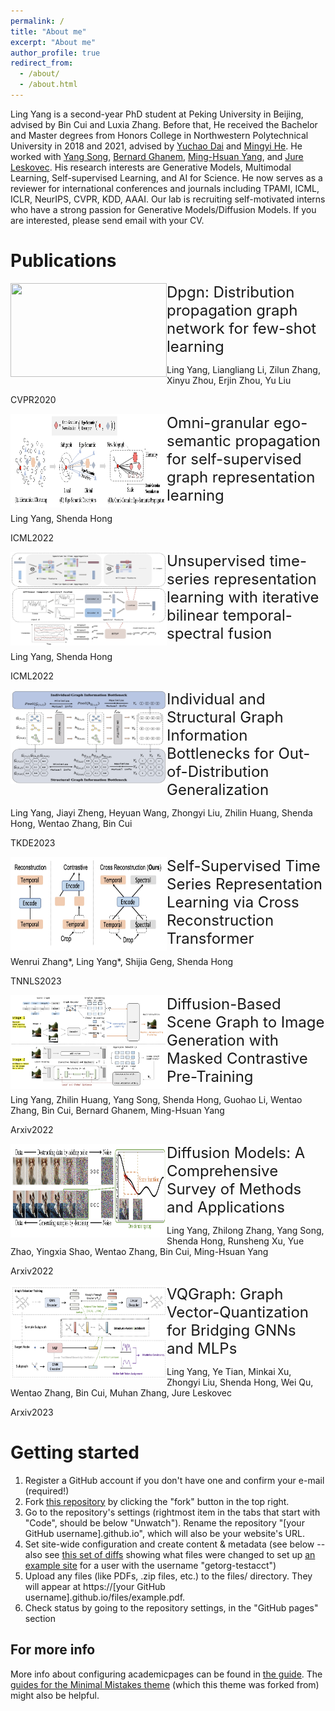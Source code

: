 ```yaml
---
permalink: /
title: "About me"
excerpt: "About me"
author_profile: true
redirect_from: 
  - /about/
  - /about.html
---
```


Ling Yang is a second-year PhD student at Peking University in Beijing, advised by Bin Cui and Luxia Zhang. Before that, He received the Bachelor and Master degrees from Honors College in Northwestern Polytechnical University in 2018 and 2021, advised by [Yuchao Dai](https://scholar.google.com/citations?user=fddAbqsAAAAJ&hl=zh-CN) and [Mingyi He](https://scholar.google.com/citations?user=gLnLpAsAAAAJ&hl=en). He worked with [Yang Song](https://yang-song.net/), [Bernard Ghanem](https://scholar.google.com/citations?user=rVsGTeEAAAAJ&hl=zh-CN),  [Ming-Hsuan Yang](https://scholar.google.com/citations?user=p9-ohHsAAAAJ&hl=zh-CN), and [Jure Leskovec](https://scholar.google.com/citations?user=Q_kKkIUAAAAJ&hl=zh-CN). His research interests are Generative Models, Multimodal Learning, Self-supervised Learning, and AI for Science. He now serves as a reviewer for international conferences and journals including TPAMI, ICML, ICLR, NeurIPS, CVPR, KDD, AAAI. Our lab is recruiting self-motivated interns who have a strong passion for Generative Models/Diffusion Models. If you are interested, please send email with your CV.


# Publications
<img src = "https://github.com/YangLing0818/YangLing0818.github.io/tree/master/images/dpgn.png" align = "left" height= "150" width = "250">


<font size=5>Dpgn: Distribution propagation graph network for few-shot learning</font>

 

Ling Yang, Liangliang Li, Zilun Zhang, Xinyu Zhou, Erjin Zhou, Yu Liu

CVPR2020 
 

 

 

<img src = "https://github.com/YangLing0818/YangLing0818.github.io/blob/master/images/oepg.png" align = "left" height= "150" width = "250">


 

<font size=5>Omni-granular ego-semantic propagation for self-supervised graph representation learning</font>

 

Ling Yang, Shenda Hong



ICML2022 
 

 

 

<img src = "https://github.com/YangLing0818/YangLing0818.github.io/blob/master/images/btsf.png" align = "left" height= "150" width = "250">

 

<font size=5>Unsupervised time-series representation learning with iterative bilinear temporal-spectral fusion</font>

 

Ling Yang, Shenda Hong



ICML2022 
 

 

 

<img src = "https://github.com/YangLing0818/YangLing0818.github.io/blob/master/images/isgib.png" align = "left" height= "150" width = "250">

 

<font size=5>Individual and Structural Graph Information Bottlenecks for Out-of-Distribution Generalization</font>

 

Ling Yang, Jiayi Zheng, Heyuan Wang, Zhongyi Liu, Zhilin Huang, Shenda Hong, Wentao Zhang, Bin Cui



TKDE2023 
 

 

 

<img src = "https://github.com/YangLing0818/YangLing0818.github.io/blob/master/images/transformer.png" align = "left" height= "150" width = "250">

 

<font size=5>Self-Supervised Time Series Representation Learning via Cross Reconstruction Transformer</font>

 

Wenrui Zhang*, Ling Yang*, Shijia Geng, Shenda Hong



TNNLS2023
 

 

 

<img src = "https://github.com/YangLing0818/YangLing0818.github.io/blob/master/images/sgdiff.png" align = "left" height= "150" width = "250">

 

<font size=5>Diffusion-Based Scene Graph to Image Generation with Masked Contrastive Pre-Training</font>

 

Ling Yang, Zhilin Huang, Yang Song, Shenda Hong, Guohao Li, Wentao Zhang, Bin Cui, Bernard Ghanem, Ming-Hsuan Yang



Arxiv2022
 

 

 

<img src = "https://github.com/YangLing0818/YangLing0818.github.io/blob/master/images/survey.png" align = "left" height= "150" width = "250">

 

<font size=5>Diffusion Models: A Comprehensive Survey of Methods and Applications</font>

 

Ling Yang, Zhilong Zhang, Yang Song, Shenda Hong, Runsheng Xu, Yue Zhao, Yingxia Shao, Wentao Zhang, Bin Cui, Ming-Hsuan Yang



Arxiv2022
 

 

 

<img src = "https://github.com/YangLing0818/YangLing0818.github.io/blob/master/images/vqgraph.png" align = "left" height= "150" width = "250">

 

<font size=5>VQGraph: Graph Vector-Quantization for Bridging GNNs and MLPs</font>

 

Ling Yang, Ye Tian, Minkai Xu, Zhongyi Liu, Shenda Hong, Wei Qu, Wentao Zhang, Bin Cui, Muhan Zhang, Jure Leskovec



Arxiv2023
 

 

 


Getting started
======
1. Register a GitHub account if you don't have one and confirm your e-mail (required!)
1. Fork [this repository](https://github.com/academicpages/academicpages.github.io) by clicking the "fork" button in the top right. 
1. Go to the repository's settings (rightmost item in the tabs that start with "Code", should be below "Unwatch"). Rename the repository "[your GitHub username].github.io", which will also be your website's URL.
1. Set site-wide configuration and create content & metadata (see below -- also see [this set of diffs](http://archive.is/3TPas) showing what files were changed to set up [an example site](https://getorg-testacct.github.io) for a user with the username "getorg-testacct")
1. Upload any files (like PDFs, .zip files, etc.) to the files/ directory. They will appear at https://[your GitHub username].github.io/files/example.pdf.  
1. Check status by going to the repository settings, in the "GitHub pages" section



For more info
------
More info about configuring academicpages can be found in [the guide](https://academicpages.github.io/markdown/). The [guides for the Minimal Mistakes theme](https://mmistakes.github.io/minimal-mistakes/docs/configuration/) (which this theme was forked from) might also be helpful.
